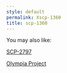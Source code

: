 ```yaml
---
style: default
permalink: Xscp-1360
title: scp-1360
---
```

You may also like:

[SCP-2797](http://scp-wiki.net/scp-2797)

[Olympia Project](http://scp-wiki.net/olympia-project)
